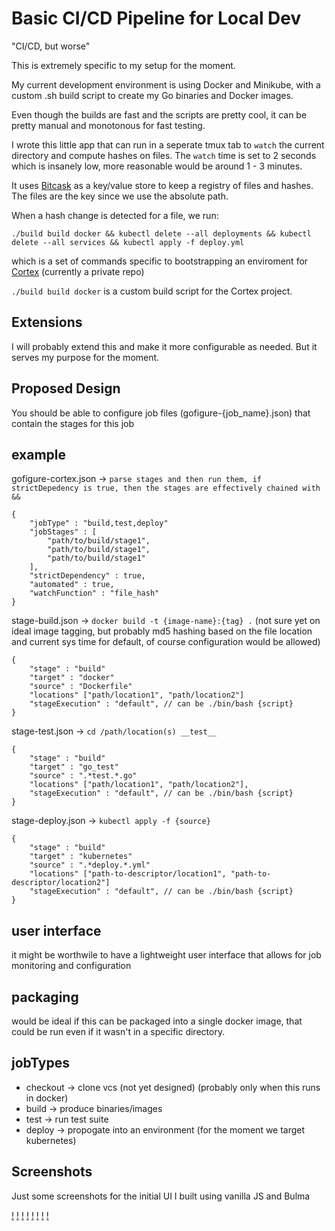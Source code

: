 # Basic CI/CD Pipeline for Local Dev

"CI/CD, but worse"

This is extremely specific to my setup for the moment.

My current development environment is using Docker and Minikube, with a custom .sh build script
to create my Go binaries and Docker images.

Even though the builds are fast and the scripts are pretty cool, it can be pretty manual and monotonous
for fast testing.

I wrote this little app that can run in a seperate tmux tab to `watch` the current directory and compute hashes on files. The `watch` time is set to 2 seconds which is insanely low, more reasonable would be around 1 - 3 minutes.

It uses [Bitcask](github.com/prologic/bitcask) as a key/value store to keep a registry of files and hashes. The files are the key since we use the absolute path. 

When a hash change is detected for a file, we run:

`./build build docker && kubectl delete --all deployments && kubectl delete --all services && kubectl apply -f deploy.yml` 

which is a set of commands specific to bootstrapping an enviroment for [Cortex](github.com/cishiv/Cortex) (currently a private repo) 

`./build build docker` is a custom build script for the Cortex project.

## Extensions

I will probably extend this and make it more configurable as needed. But it serves my purpose for the moment.


## Proposed Design

You should be able to configure job files (gofigure-{job_name}.json) that contain the stages for this job

example
-------

gofigure-cortex.json -> `parse stages and then run them, if strictDepedency is true, then the stages are effectively chained with &&`
```
{
	"jobType" : "build,test,deploy"
	"jobStages" : [
		"path/to/build/stage1",
		"path/to/build/stage1",
		"path/to/build/stage1"
	],
	"strictDependency" : true,
	"automated" : true,
	"watchFunction" : "file_hash"
}
```

stage-build.json -> `docker build -t {image-name}:{tag} .`
(not sure yet on ideal image tagging, but probably md5 hashing based on the file location and current sys time for default, of course
configuration would be allowed)
```
{
	"stage" : "build"
	"target" : "docker"
	"source" : "Dockerfile"
	"locations" ["path/location1", "path/location2"]
	"stageExecution" : "default", // can be ./bin/bash {script}
}
```

stage-test.json  -> `cd /path/location(s) __test__`
```
{
	"stage" : "build"
	"target" : "go_test"
	"source" : ".*test.*.go"
	"locations" ["path/location1", "path/location2"],
	"stageExecution" : "default", // can be ./bin/bash {script}
}
```

stage-deploy.json -> `kubectl apply -f {source}`
```
{
	"stage" : "build"
	"target" : "kubernetes"
	"source" : ".*deploy.*.yml"
	"locations" ["path-to-descriptor/location1", "path-to-descriptor/location2"]
	"stageExecution" : "default", // can be ./bin/bash {script}
}
```
user interface
--------------

it might be worthwile to have a lightweight user interface that allows for job monitoring and configuration

packaging
----------
would be ideal if this can be packaged into a single docker image, that could be run even if it wasn't in a specific directory.

jobTypes
---------
- checkout -> clone vcs (not yet designed) (probably only when this runs in docker)
- build -> produce binaries/images
- test -> run test suite
- deploy -> propogate into an environment (for the moment we target kubernetes)


## Screenshots

Just some screenshots for the initial UI I built using vanilla JS and Bulma

[!](screenshots/1.png)
[!](screenshots/2.png)
[!](screenshots/3.png)
[!](screenshots/4.png)
[!](screenshots/5.png)
[!](screenshots/7.png)
[!](screenshots/7.png)
[!](screenshots/8.png)